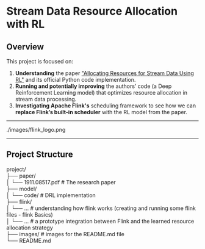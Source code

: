 # Stream Data Resource Allocation with RL

## Overview

This project is focused on:
1. **Understanding** the paper ["Allocating Resources for Stream Data Using RL"](https://arxiv.org/abs/1911.08517) and its official Python code implementation.
2. **Running and potentially improving** the authors’ code (a Deep Reinforcement Learning model) that optimizes resource allocation in stream data processing.
3. **Investigating Apache Flink's** scheduling framework to see how we can **replace Flink’s built-in scheduler** with the RL model from the paper.

---
./images/flink_logo.png



---

## Project Structure
project/<br>
├── paper/<br>
│ └── 1911.08517.pdf # The research paper<br>
├── model/<br>
│ └── code/ # DRL implementation<br>
├── flink/ <br>
│ └── ... # understanding how flink works (creating and running some flink files - flink Basics)<br>
│ └── ... # a prototype integration between Flink and the learned resource allocation strategy<br>
├── images/ # images for the README.md file<br>
└── README.md<br>
